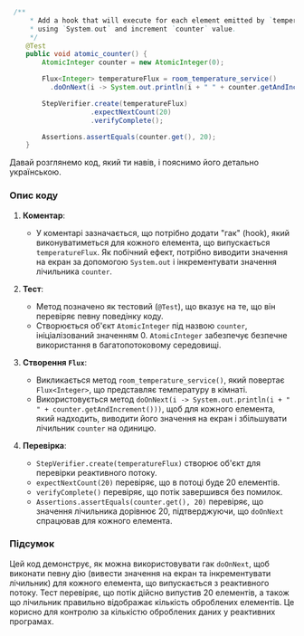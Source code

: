 ```java
 /**
     * Add a hook that will execute for each element emitted by `temperatureFlux`. As a side effect print out the value
     * using `System.out` and increment `counter` value.
     */
    @Test
    public void atomic_counter() {
        AtomicInteger counter = new AtomicInteger(0);

        Flux<Integer> temperatureFlux = room_temperature_service()
          .doOnNext(i -> System.out.println(i + " " + counter.getAndIncrement()));

        StepVerifier.create(temperatureFlux)
                    .expectNextCount(20)
                    .verifyComplete();

        Assertions.assertEquals(counter.get(), 20);
    }
```
Давай розглянемо код, який ти навів, і пояснимо його детально українською.

### Опис коду

1. **Коментар**:
    - У коментарі зазначається, що потрібно додати "гак" (hook), який виконуватиметься для кожного елемента, що випускається `temperatureFlux`. Як побічний ефект, потрібно виводити значення на екран за допомогою `System.out` і інкрементувати значення лічильника `counter`.

2. **Тест**:
    - Метод позначено як тестовий (`@Test`), що вказує на те, що він перевіряє певну поведінку коду.
    - Створюється об'єкт `AtomicInteger` під назвою `counter`, ініціалізований значенням 0. `AtomicInteger` забезпечує безпечне використання в багатопотоковому середовищі.

3. **Створення `Flux`**:
    - Викликається метод `room_temperature_service()`, який повертає `Flux<Integer>`, що представляє температуру в кімнаті.
    - Використовується метод `doOnNext(i -> System.out.println(i + " " + counter.getAndIncrement()))`, щоб для кожного елемента, який надходить, виводити його значення на екран і збільшувати лічильник `counter` на одиницю.

4. **Перевірка**:
    - `StepVerifier.create(temperatureFlux)` створює об'єкт для перевірки реактивного потоку.
    - `expectNextCount(20)` перевіряє, що в потоці буде 20 елементів.
    - `verifyComplete()` перевіряє, що потік завершився без помилок.
    - `Assertions.assertEquals(counter.get(), 20)` перевіряє, що значення лічильника дорівнює 20, підтверджуючи, що `doOnNext` спрацював для кожного елемента.

### Підсумок

Цей код демонструє, як можна використовувати гак `doOnNext`, щоб виконати певну дію (вивести значення на екран та інкрементувати лічильник) для кожного елемента, що випускається з реактивного потоку. Тест перевіряє, що потік дійсно випустив 20 елементів, а також що лічильник правильно відображає кількість оброблених елементів. Це корисно для контролю за кількістю оброблених даних у реактивних програмах.